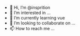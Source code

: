 - 👋 Hi, I’m @insprition
- 👀 I’m interested in ...
- 🌱 I’m currently learning vue
- 💞️ I’m looking to collaborate on ...
- 📫 How to reach me ...

<!---
insprition/insprition is a ✨ special ✨ repository because its `README.md` (this file) appears on your GitHub profile.
You can click the Preview link to take a look at your changes.
--->
